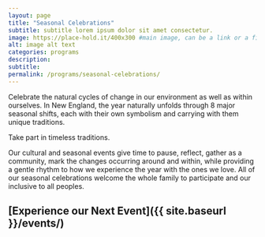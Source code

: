 ```yaml
---
layout: page
title: "Seasonal Celebrations"
subtitle: subtitle lorem ipsum dolor sit amet consectetur.
image: https://place-hold.it/400x300 #main image, can be a link or a file in assets/img/portfolio
alt: image alt text
categories: programs
description:
subtitle:
permalink: /programs/seasonal-celebrations/
---
```



Celebrate the natural cycles of change in our environment as well as within ourselves. 
In New England, the year naturally unfolds through 8 major seasonal shifts, each with their own symbolism and carrying with them unique traditions.


Take part in timeless traditions.

Our cultural and seasonal events give time to pause, reflect, gather as a community, mark the changes occurring around and within, while providing a gentle rhythm to how we experience the year with the ones we love. All of our seasonal celebrations welcome the whole family to participate and our inclusive to all peoples.

## [Experience our Next Event]({{ site.baseurl }}/events/)
